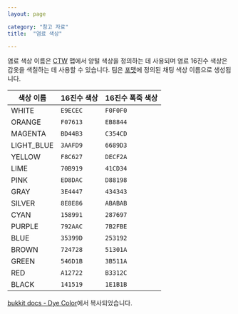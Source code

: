 ```yaml
---
layout: page

category: "참고 자료"
title:  "염료 색상"

---
```


염료 색상 이름은 [CTW](/modules/gamemode_ctw) 맵에서 양털 색상을 정의하는 데 사용되며 염료 16진수 색상은 갑옷을 색칠하는 데 사용할 수 있습니다. 팀은 [포맷](/reference/formatting#chatColors)에 정의된 채팅 색상 이름으로 생성됩니다.

<div class='table-responsive'>
  <table class='table table-striped table-condensed'>
    <thead>
      <tr>
        <th>색상 이름</th>
        <th>16진수 색상</th>
        <th>16진수 폭죽 색상</th>
      </tr>
    </thead>
    <tbody>
      <tr>
        <td><span class="label dye white">WHITE</span></td>
        <td>
          <code>E9ECEC</code>
        </td>
        <td>
          <code>F0F0F0</code>
        </td>
      </tr>
      <tr>
        <td><span class="label dye orange">ORANGE</span></td>
        <td>
          <code>F07613</code>
        </td>
        <td>
          <code>EB8844</code>
        </td>
      </tr>
      <tr>
        <td><span class="label dye magenta">MAGENTA</span></td>
        <td>
          <code>BD44B3</code>
        </td>
        <td>
          <code>C354CD</code>
        </td>
      </tr>
      <tr>
        <td><span class="label dye light_blue">LIGHT_BLUE</span></td>
        <td>
          <code>3AAFD9</code>
        </td>
        <td>
          <code>6689D3</code>
        </td>
      </tr>
      <tr>
        <td><span class="label dye yellow">YELLOW</span></td>
        <td>
          <code>F8C627</code>
        </td>
        <td>
          <code>DECF2A</code>
        </td>
      </tr>
      <tr>
        <td><span class="label dye lime">LIME</span></td>
        <td>
          <code>70B919</code>
        </td>
        <td>
          <code>41CD34</code>
        </td>
      </tr>
      <tr>
        <td><span class="label dye pink">PINK</span></td>
        <td>
          <code>ED8DAC</code>
        </td>
        <td>
          <code>D88198</code>
        </td>
      </tr>
      <tr>
        <td><span class="label dye gray">GRAY</span></td>
        <td>
          <code>3E4447</code>
        </td>
        <td>
          <code>434343</code>
        </td>
      </tr>
      <tr>
        <td><span class="label dye silver">SILVER</span></td>
        <td>
          <code>8E8E86</code>
        </td>
        <td>
          <code>ABABAB</code>
        </td>
      </tr>
      <tr>
        <td><span class="label dye cyan">CYAN</span></td>
        <td>
          <code>158991</code>
        </td>
        <td>
          <code>287697</code>
        </td>
      </tr>
      <tr>
        <td><span class="label dye purple">PURPLE</span></td>
        <td>
          <code>792AAC</code>
        </td>
        <td>
          <code>7B2FBE</code>
        </td>
      </tr>
      <tr>
        <td><span class="label dye blue">BLUE</span></td>
        <td>
          <code>35399D</code>
        </td>
        <td>
          <code>253192</code>
        </td>
      </tr>
      <tr>
        <td><span class="label dye brown">BROWN</span></td>
        <td>
          <code>724728</code>
        </td>
        <td>
          <code>51301A</code>
        </td>
      </tr>
      <tr>
        <td><span class="label dye green">GREEN</span></td>
        <td>
          <code>546D1B</code>
        </td>
        <td>
          <code>3B511A</code>
        </td>
      </tr>
      <tr>
        <td><span class="label dye red">RED</span></td>
        <td>
          <code>A12722</code>
        </td>
        <td>
          <code>B3312C</code>
        </td>
      </tr>
      <tr>
        <td><span class="label dye black">BLACK</span></td>
        <td>
          <code>141519</code>
        </td>
        <td>
          <code>1E1B1B</code>
        </td>
      </tr>
    </tbody>
  </table>
</div>

[bukkit docs - Dye Color](https://hub.spigotmc.org/javadocs/bukkit/org/bukkit/DyeColor.html)에서 복사되었습니다.
